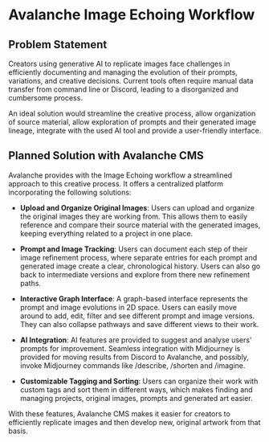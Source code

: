 # Avalanche Image Echoing Workflow

## Problem Statement

Creators using generative AI to replicate images face challenges in efficiently documenting and managing the evolution of their prompts, variations, and creative decisions. Current tools often require manual data transfer from command line or Discord, leading to a disorganized and cumbersome process.

An ideal solution would streamline the creative process, allow organization of source material, allow exploration of prompts and their generated image lineage, integrate with the used AI tool and provide a user-friendly interface.

## Planned Solution with Avalanche CMS

Avalanche provides with the Image Echoing workflow a streamlined approach to this creative process. It offers a centralized platform incorporating the following solutions:

- **Upload and Organize Original Images**: Users can upload and organize the original images they are working from. This allows them to easily reference and compare their source material with the generated images, keeping everything related to a project in one place.

- **Prompt and Image Tracking**: Users can document each step of their image refinement process, where separate entries for each prompt and generated image create a clear, chronological history. Users can also go back to intermediate versions and explore from there new refinement paths.

- **Interactive Graph Interface**: A graph-based interface represents the prompt and image evolutions in 2D space. Users can easily move around to add, edit, filter and see different prompt and image versions. They can also collapse pathways and save different views to their work.

- **AI Integration**: AI features are provided to suggest and analyse users' prompts for improvement. Seamless integration with Midjourney is provided for moving results from Discord to Avalanche, and possibly, invoke Midjourney commands like /describe, /shorten and /imagine.

- **Customizable Tagging and Sorting**: Users can organize their work with custom tags and sort them in different ways, which makes finding and managing projects, original images, prompts and generated art easier.

With these features, Avalanche CMS makes it easier for creators to efficiently replicate images and then develop new, original artwork from that basis.